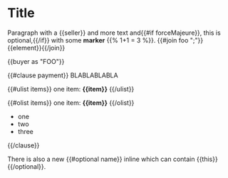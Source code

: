 # Title

Paragraph with a {{seller}} and more text and{{#if forceMajeure}}, this is optional,{{/if}} with some **marker** {{% 1+1 = 3 %}}. {{#join foo ";"}}{{element}}{{/join}}

{{buyer as "FOO"}}

{{#clause payment}}
BLABLABLABLA


{{#ulist items}}
one item: **{{item}}**
{{/ulist}}

{{#olist items}}
one item: **{{item}}**
{{/olist}}

- one
- two
- three

{{/clause}}

There is also a new {{#optional name}} inline which can contain {{this}}{{/optional}}.
